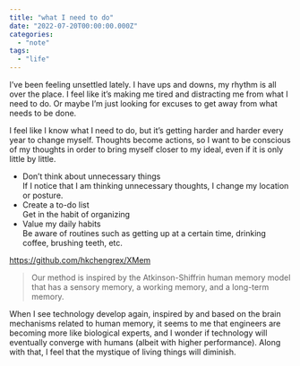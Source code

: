 ```yaml
---
title: "what I need to do"
date: "2022-07-20T00:00:00.000Z"
categories: 
  - "note"
tags:
  - "life"
---
```


I’ve been feeling unsettled lately. I have ups and downs, my rhythm is all over the place. I feel like it’s making me tired and distracting me from what I need to do. Or maybe I’m just looking for excuses to get away from what needs to be done.  

I feel like I know what I need to do, but it’s getting harder and harder every year to change myself. Thoughts become actions, so I want to be conscious of my thoughts in order to bring myself closer to my ideal, even if it is only little by little.  

- Don’t think about unnecessary things  
If I notice that I am thinking unnecessary thoughts, I change my location or posture.
- Create a to-do list  
Get in the habit of organizing
- Value my daily habits  
Be aware of routines such as getting up at a certain time, drinking coffee, brushing teeth, etc.  

https://github.com/hkchengrex/XMem  
> Our method is inspired by the Atkinson-Shiffrin human memory model that has a sensory memory, a working memory, and a long-term memory.   

When I see technology develop again, inspired by and based on the brain mechanisms related to human memory, it seems to me that engineers are becoming more like biological experts, and I wonder if technology will eventually converge with humans (albeit with higher performance). Along with that, I feel that the mystique of living things will diminish.


